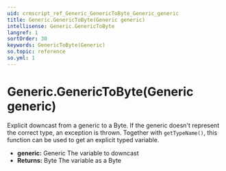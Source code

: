 ```yaml
---
uid: crmscript_ref_Generic_GenericToByte_Generic_generic
title: Generic.GenericToByte(Generic generic)
intellisense: Generic.GenericToByte
langref: 1
sortOrder: 30
keywords: GenericToByte(Generic)
so.topic: reference
so.yml: 1
---
```


# Generic.GenericToByte(Generic generic)

Explicit downcast from a generic to a Byte. If the generic doesn't represent the correct type, an exception is thrown. Together with `getTypeName()`, this function can be used to get an explicit typed variable.

* **generic:** Generic The variable to downcast
* **Returns:** Byte The variable as a Byte
